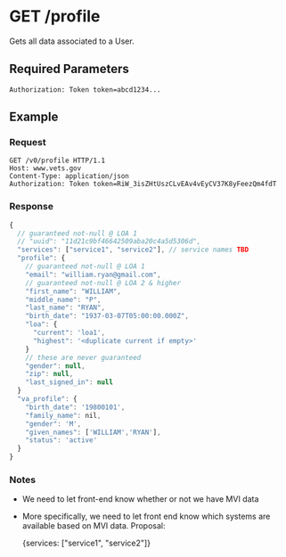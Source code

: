 # GET /profile
Gets all data associated to a User.

## Required Parameters
`Authorization: Token token=abcd1234...`

## Example
### Request
```
GET /v0/profile HTTP/1.1
Host: www.vets.gov
Content-Type: application/json
Authorization: Token token=RiW_3isZHtUszCLvEAv4vEyCV37K8yFeezQm4fdT
```

### Response
```javascript
{ 
  // guaranteed not-null @ LOA 1
  // "uuid": "11d21c9bf46642509aba20c4a5d5306d",
  "services": ["service1", "service2"], // service names TBD
  "profile": {
    // guaranteed not-null @ LOA 1
    "email": "william.ryan@gmail.com",
    // guaranteed not-null @ LOA 2 & higher
    "first_name": "WILLIAM",
    "middle_name": "P",
    "last_name": "RYAN",
    "birth_date": "1937-03-07T05:00:00.000Z",
    "loa": {
      "current": 'loa1',
      "highest": '<duplicate current if empty>'
    }
    // these are never guaranteed
    "gender": null,
    "zip": null,
    "last_signed_in": null
  }
  "va_profile": {
    "birth_date": '19800101',
    "family_name": nil,
    "gender": 'M',
    "given_names": ['WILLIAM','RYAN'],
    "status": 'active'
  }
}
```

### Notes
- We need to let front-end know whether or not we have MVI data
- More specifically, we need to let front end know which systems are available based on MVI data.  Proposal:

   {services: ["service1", "service2"]}
